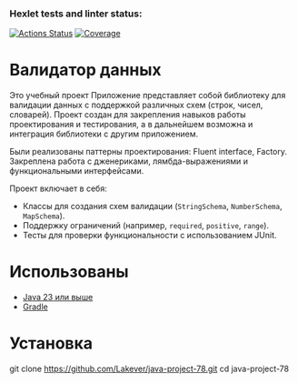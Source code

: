 

### Hexlet tests and linter status:
[![Actions Status](https://github.com/Lakever/java-project-78/actions/workflows/hexlet-check.yml/badge.svg)](https://github.com/Lakever/java-project-78/actions)
[![Coverage](https://sonarcloud.io/api/project_badges/measure?project=Lakever_java-project-78&metric=coverage)](https://sonarcloud.io/summary/new_code?id=Lakever_java-project-78)

# Валидатор данных
Это учебный проект Приложение представляет собой библиотеку для валидации данных с поддержкой различных схем (строк, чисел, словарей). 
Проект создан для закрепления навыков работы проектирования и тестирования, а в дальнейшем возможна и интеграция библиотеки с другим приложением.

Были реализованы паттерны проектирования: Fluent interface, Factory.
Закреплена работа с дженериками, лямбда-выражениями и функциональными интерфейсами.

Проект включает в себя:
- Классы для создания схем валидации (`StringSchema`, `NumberSchema`, `MapSchema`).
- Поддержку ограничений (например, `required`, `positive`, `range`).
- Тесты для проверки функциональности с использованием JUnit.

# Использованы
- [Java 23 или выше](https://adoptopenjdk.net/)
- [Gradle](https://gradle.org/install/)

# Установка 
git clone https://github.com/Lakever/java-project-78.git
cd java-project-78